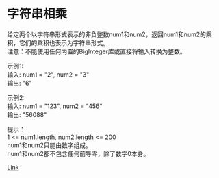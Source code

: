 <h1>字符串相乘</h1>

给定两个以字符串形式表示的非负整数num1和num2，返回num1和num2的乘积，它们的乘积也表示为字符串形式。</br>
注意：不能使用任何内置的BigInteger库或直接将输入转换为整数。</br>

示例1:</br>
输入: num1 = "2", num2 = "3"</br>
输出: "6"</br>

示例2:</br>
输入: num1 = "123", num2 = "456"</br>
输出: "56088"</br>

提示：</br>
1 <= num1.length, num2.length <= 200</br>
num1和num2只能由数字组成。</br>
num1和num2都不包含任何前导零，除了数字0本身。</br>

[Link](https://leetcode-cn.com/problems/multiply-strings/)